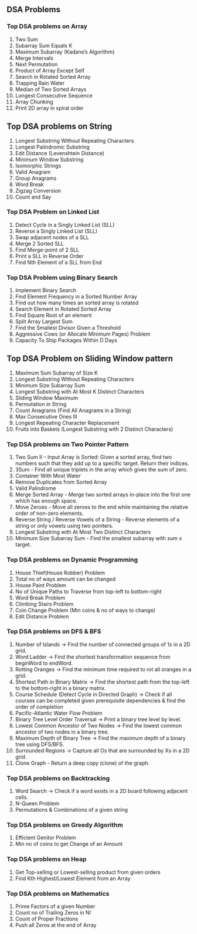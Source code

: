 ## DSA Problems ##

### Top DSA problems on Array

1. Two Sum
2. Subarray Sum Equals K
3. Maximum Subarray (Kadane’s Algorithm)
4. Merge Intervals
5. Next Permutation
6. Product of Array Except Self
7. Search in Rotated Sorted Array
8. Trapping Rain Water
9. Median of Two Sorted Arrays
10. Longest Consecutive Sequence
11. Array Chunking
12. Print 2D array in spiral order

## Top DSA problems on String

1. Longest Substring Without Repeating Characters
2. Longest Palindromic Substring
3. Edit Distance (Levenshtein Distance)
4. Minimum Window Substring
5. Isomorphic Strings
6. Valid Anagram
7. Group Anagrams
8. Word Break
9. Zigzag Conversion
10. Count and Say

### Top DSA Problem on Linked List

1. Detect Cycle in a Singly Linked List (SLL)
2. Reverse a Singly Linked List (SLL)
3. Swap adjacent nodes of a SLL
4. Merge 2 Sorted SLL
5. Find Merge-point of 2 SLL
6. Print a SLL in Reverse Order
7. Find Nth Element of a SLL from End

### Top DSA Problem using Binary Search

1. Implement Binary Search
2. Find Element Frequency in a Sorted Number Array
3. Find out how many times an sorted array is rotated
4. Search Element in Rotated Sorted Array
5. Find Square Root of an element
6. Split Array Largest Sum
7. Find the Smallest Divisor Given a Threshold
8. Aggressive Cows (or Allocate Minimum Pages) Problem
9. Capacity To Ship Packages Within D Days

## Top DSA Problem on Sliding Window pattern

1. Maximum Sum Subarray of Size K
2. Longest Substring Without Repeating Characters
3. Minimum Size Subarray Sum
4. Longest Substring with At Most K Distinct Characters
5. Sliding Window Maximum
6. Permutation in String
7. Count Anagrams (Find All Anagrams in a String)
8. Max Consecutive Ones III
9. Longest Repeating Character Replacement
10. Fruits into Baskets (Longest Substring with 2 Distinct Characters)

### Top DSA problems on Two Pointer Pattern
1. Two Sum II – Input Array is Sorted: Given a sorted array, find two numbers such that they add up to a specific target. Return their indices.
2. 3Sum - Find all unique triplets in the array which gives the sum of zero.
3. Container With Most Water
4. Remove Duplicates from Sorted Array
5. Valid Palindrome
6. Merge Sorted Array - Merge two sorted arrays in-place into the first one which has enough space.
7. Move Zeroes - Move all zeroes to the end while maintaining the relative order of non-zero elements.
8. Reverse String / Reverse Vowels of a String - Reverse elements of a string or only vowels using two pointers.
9. Longest Substring with At Most Two Distinct Characters
10. Minimum Size Subarray Sum - Find the smallest subarray with sum ≥ target.


### Top DSA problems on Dynamic Programming

1. House Thief(House Robber) Problem
2. Total no of ways amount can be changed
3. House Paint Problem
4. No of Unique Paths to Traverse from top-left to bottom-right
5. Word Break Problem
6. Climbing Stairs Problem
7. Coin Change Problem (Min coins & no of ways to change)
8. Edit Distance Problem

### Top DSA problems on DFS & BFS

1. Number of Islands → Find the number of connected groups of 1s in a 2D grid.
2. Word Ladder → Find the shortest transformation sequence from beginWord to endWord.
3. Rotting Oranges → Find the minimum time required to rot all oranges in a grid.
4. Shortest Path in Binary Matrix → Find the shortest path from the top-left to the bottom-right in a binary matrix.
5. Course Schedule (Detect Cycle in Directed Graph) → Check if all courses can be completed given prerequisite dependencies & find the order of completion
6. Pacific-Atlantic Water Flow Problem
7. Binary Tree Level Order Traversal → Print a binary tree level by level.
8. Lowest Common Ancestor of Two Nodes → Find the lowest common ancestor of two nodes in a binary tree.
9. Maximum Depth of Binary Tree → Find the maximum depth of a binary tree using DFS/BFS.
10. Surrounded Regions → Capture all Os that are surrounded by Xs in a 2D grid.
11. Clone Graph - Return a deep copy (clone) of the graph.

### Top DSA problems on Backtracking

1. Word Search → Check if a word exists in a 2D board following adjacent cells.
2. N-Queen Problem
3. Permutations & Combinations of a given string

### Top DSA problems on Greedy Algorithm

1. Efficient Genitor Problem
2. Min no of coins to get Change of an Amount

### Top DSA problems on Heap

1. Get Top-selling or Lowest-selling product from given orders
2. Find Kth Highest/Lowest Element from an Array

### Top DSA problems on Mathematics
1. Prime Factors of a given Number
2. Count no of Trailing Zeros in N!
3. Count of Proper Fractions
4. Push all Zeros at the end of Array
